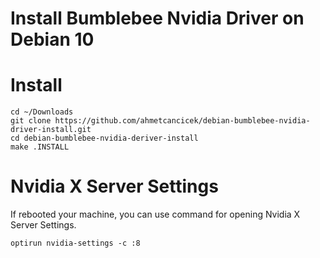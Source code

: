 # Install Bumblebee Nvidia Driver on Debian 10

# Install

```
cd ~/Downloads
git clone https://github.com/ahmetcancicek/debian-bumblebee-nvidia-driver-install.git
cd debian-bumblebee-nvidia-deriver-install
make .INSTALL
```

# Nvidia X Server Settings

If rebooted your machine, you can use command for opening Nvidia X Server Settings.

``` optirun nvidia-settings -c :8 ```

